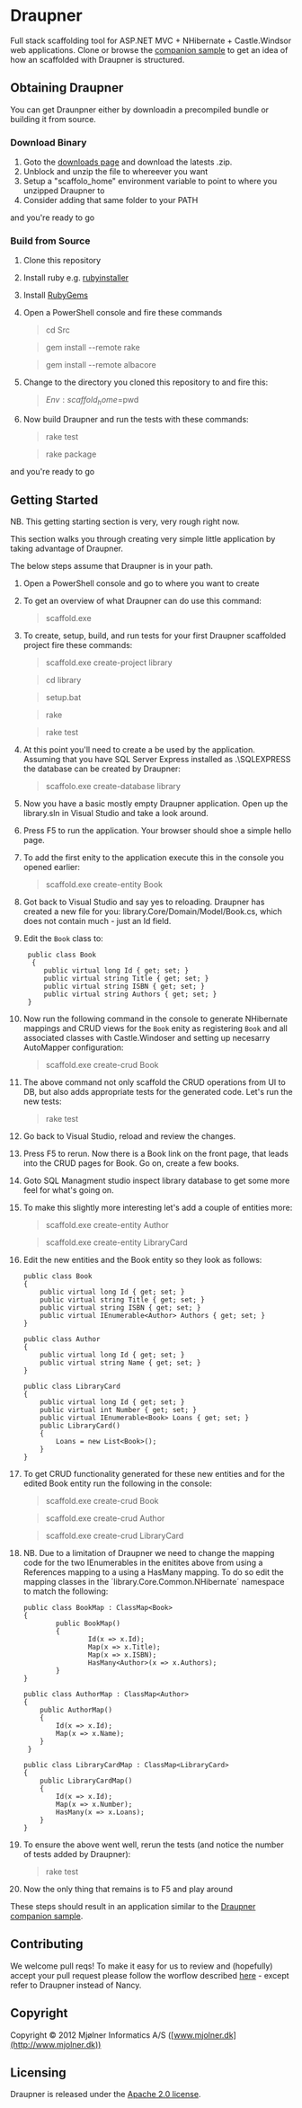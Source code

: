 Draupner
========

Full stack scaffolding tool for ASP.NET MVC + NHibernate + Castle.Windsor web applications.
Clone or browse the [companion sample](https://github.com/Draupner/DraupnerGeneratedSample) to get an idea of how an scaffolded with Draupner is structured. 


Obtaining Draupner
-------------------
You can get Draunpner either by downloadin a precompiled bundle or building it from source.


### Download Binary
1. Goto the [downloads page](https://github.com/Draupner/Draupner/downloads) and download the latests .zip.
2. Unblock and unzip the file to whereever you want 
3. Setup a "scaffolo_home" environment variable to point to where you unzipped Draupner to
4. Consider adding that same folder to your PATH

and you're ready to go

### Build from Source
1. Clone this repository
2. Install ruby e.g. [rubyinstaller](http://rubyinstaller.org/)
3. Install [RubyGems](http://rubygems.org/)
4. Open a PowerShell console and fire these commands
	
	> cd Src
	
	> gem install --remote rake
	
	> gem install --remote albacore

5. Change to the directory you cloned this repository to and fire this:

	> $Env:scaffold_home=$pwd
	
6. Now build Draupner and run the tests with these commands:

	> rake test
	
	> rake package

and you're ready to go

Getting Started
----------------
NB. This getting starting section is very, very rough right now.

This section walks you through creating very simple little application by taking advantage of Draupner.

The below steps assume that Draupner is in your path.

1. Open a PowerShell console and go to where you want to create 
2. To get an overview of what Draupner can do use this command:

	> scaffold.exe
	
3. To create, setup, build, and run tests for your first Draupner scaffolded project fire these commands:

	> scaffold.exe create-project library
	
	> cd  library
	
	> setup.bat
	
	> rake
	
	> rake test
	
4. At this point you'll need to create a be used by the application. Assuming that you have SQL Server Express installed as .\SQLEXPRESS the database can be created by Draupner:

	> scaffolo.exe create-database library
	
5. Now you have a basic mostly empty Draupner application. Open up the library.sln in Visual Studio and take a look around.
6. Press F5 to run the application. Your browser should shoe a simple hello page.
7. To add the first enity to the application execute this in the console you opened earlier:

	> scaffold.exe create-entity Book
	
8. Got back to Visual Studio and say yes to reloading. Draupner has created a new file for you: library.Core/Domain/Model/Book.cs, which does not contain much - just an Id field.
9. Edit the `Book` class to: 

        public class Book
         {
        	public virtual long Id { get; set; }
        	public virtual string Title { get; set; }
        	public virtual string ISBN { get; set; }
        	public virtual string Authors { get; set; }
    	}

10. Now run the following command in the console to generate NHibernate mappings and CRUD views for the `Book` enity as registering `Book` and all associated classes with Castle.Windoser and setting up necesarry AutoMapper configuration:

	> scaffold.exe create-crud Book
	
11. The above command not only scaffold the CRUD operations from UI to DB, but also adds appropriate tests for the generated code. Let's run the new tests:

	> rake test
	
12. Go back to Visual Studio, reload and review the changes.
13. Press F5 to rerun. Now there is a Book link on the front page, that leads into the CRUD pages for Book. Go on, create a few books.
14. Goto SQL Managment studio inspect library database to get some more feel for what's going on.
15. To make this slightly more interesting let's add a couple of entities more:

	> scaffold.exe create-entity Author
	
	> scaffold.exe create-entity LibraryCard
	
16. Edit the new entities and the Book entity so they look as follows:

        public class Book
    	{
        	public virtual long Id { get; set; }
        	public virtual string Title { get; set; }
        	public virtual string ISBN { get; set; }
        	public virtual IEnumerable<Author> Authors { get; set; }
    	}

    	public class Author
    	{
    		public virtual long Id { get; set; }
    		public virtual string Name { get; set; }
    	}

        public class LibraryCard
    	{
    		public virtual long Id { get; set; }
    		public virtual int Number { get; set; }
    		public virtual IEnumerable<Book> Loans { get; set; }
    		public LibraryCard()
    		{
        	    Loans = new List<Book>();
        	}
    	}

17. To get CRUD functionality generated for these new entities and for the edited Book entity run the following in the console:
	
	> scaffold.exe create-crud Book

	> scaffold.exe create-crud Author
	
	> scaffold.exe create-crud LibraryCard
	
18. NB. Due to a limitation of Draupner we need to change the mapping code for the two IEnumerables in the enitites above from using a References mapping to a using a HasMany mapping. To do so edit the mapping classes in the ´library.Core.Common.NHibernate´ namespace to match the following:

        public class BookMap : ClassMap<Book>
        {
                public BookMap()
                {
                        Id(x => x.Id);
                        Map(x => x.Title);
                        Map(x => x.ISBN);
                        HasMany<Author>(x => x.Authors);
                }
        }
	
        public class AuthorMap : ClassMap<Author>
    	{
    		public AuthorMap()
    		{
    			Id(x => x.Id);
    			Map(x => x.Name);
	        }
         }

        public class LibraryCardMap : ClassMap<LibraryCard>
        {
        	public LibraryCardMap()
        	{
        		Id(x => x.Id);
        		Map(x => x.Number);
        		HasMany(x => x.Loans);
        	}
        }

19. To ensure the above went well, rerun the tests (and notice the number of tests added by Draupner):
	
	> rake test

20. Now the only thing that remains is to F5 and play around

These steps should result in an application similar to the [Draupner companion sample](https://github.com/Draupner/DraupnerGeneratedSample).

Contributing
-------------
We welcome pull reqs!
To make it easy for us to review and (hopefully) accept your pull request please follow the worflow described [here](https://github.com/NancyFx/Nancy/wiki/Git-Workflow) - except refer to Draupner instead of Nancy.

Copyright
---------
Copyright © 2012 Mjølner Informatics A/S ([www.mjolner.dk](http://www.mjolner.dk))

Licensing
----------
Draupner is released under the [Apache 2.0 license](http://www.apache.org/licenses/LICENSE-2.0.html).